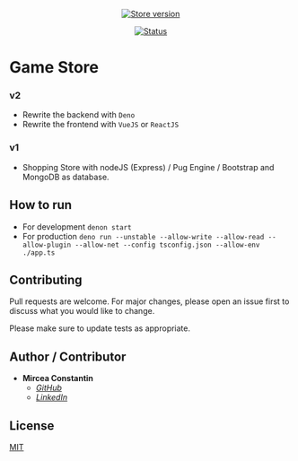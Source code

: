 <p align="center">
  <a href="https://store-games.herokuapp.com/" target="_blank">
    <img src="https://img.shields.io/badge/Game%20Store-2.0.0-red.svg?style=for-the-badge" alt="Store version">
  </a>
</p>
<p align="center">
   <a href="https://store-games.herokuapp.com/" target="_blank">
    <img src="https://img.shields.io/badge/Status-Offline-green.svg?style=for-the-badge" alt="Status">
   </a>  
</p>
 

# Game Store

### v2
  - Rewrite the backend with ```Deno```
  - Rewrite the frontend with ```VueJS``` or ```ReactJS```

### v1
  - Shopping Store with nodeJS (Express) / Pug Engine / Bootstrap and MongoDB as database.

## How to run
  - For development ```denon start```
  - For production ```deno run --unstable --allow-write --allow-read --allow-plugin --allow-net --config tsconfig.json --allow-env ./app.ts```

## Contributing
Pull requests are welcome. For major changes, please open an issue first to discuss what you would like to change.

Please make sure to update tests as appropriate.

## Author / Contributor
-   **Mircea Constantin**
    - *[GitHub](https://github.com/MirceaConstantin)*
    - *[LinkedIn](https://www.linkedin.com/in/constantin-m-b6b602125/)*

## License
[MIT](https://choosealicense.com/licenses/mit/)
